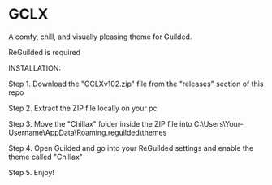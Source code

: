 # GCLX
A comfy, chill, and visually pleasing theme for Guilded.

ReGuilded is required

INSTALLATION:

Step 1. Download the "GCLXv102.zip" file from the "releases" section of this repo

Step 2. Extract the ZIP file locally on your pc

Step 3. Move the "Chillax" folder inside the ZIP file into C:\Users\Your-Username\AppData\Roaming\.reguilded\themes

Step 4. Open Guilded and go into your ReGuilded settings and enable the theme called "Chillax"

Step 5. Enjoy!
